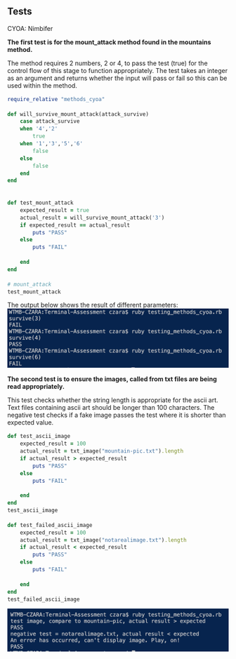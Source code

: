## Tests 
CYOA: Nimbifer

**The first test is for the mount_attack method found in the mountains method.**

The method requires 2 numbers, 2 or 4, to pass the test (true) for the control flow of this stage to function appropriately. The test takes an integer as an argument and returns whether the input will pass or fail so this can be used within the method. 

```Ruby
require_relative "methods_cyoa"

def will_survive_mount_attack(attack_survive)
    case attack_survive
    when '4','2'
        true
    when '1','3','5','6'
        false
    else
        false
    end
end


def test_mount_attack
    expected_result = true
    actual_result = will_survive_mount_attack('3')
    if expected_result == actual_result
        puts "PASS"
    else 
        puts "FAIL"

    end 
end 

# mount_attack
test_mount_attack

```
The output below shows the result of different parameters:
![mount attack test output](mount_attack_output.png)

**The second test is to ensure the images, called from txt files are being read appropriately.** 

This test checks whether the string length is appropriate for the ascii art. Text files containing ascii art should be longer than 100 characters. The negative test checks if a fake image passes the test where it is shorter than expected value. 


```Ruby
def test_ascii_image
    expected_result = 100
    actual_result = txt_image("mountain-pic.txt").length
    if actual_result > expected_result
        puts "PASS"
    else 
        puts "FAIL"

    end 
end 
test_ascii_image

def test_failed_ascii_image
    expected_result = 100
    actual_result = txt_image("notarealimage.txt").length
    if actual_result < expected_result
        puts "PASS"
    else 
        puts "FAIL"

    end 
end 
test_failed_ascii_image

```

![ascii art test output](ascii_image_output.png)